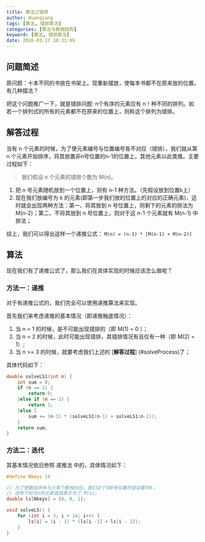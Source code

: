 ```yaml
---
title: 算法之错排
author: Huanqiang
tags: [算法, 错排算法]
categories: [算法与数据结构]
keyword: [算法, 错排算法]
date: 2016-03-17 10:31:49
---
```


## 问题简述

原问题：十本不同的书放在书架上。现重新摆放，使每本书都不在原来放的位置。有几种摆法？

把这个问题推广一下，就是错排问题: n个有序的元素应有 n！种不同的排列。如若一个排列式的所有的元素都不在原来的位置上，则称这个排列为错排。

<!-- more -->

## 解答过程

当有 n 个元素的时候，为了使元素编号与位置编号各不对应（错排），我们就从第 n 个元素开始排序，将其放置非n号位置的n-1的位置上，其他元素以此类推。主要过程如下：

> 我们假设 n 个元素的错排个数为 M(n)。

1. 把 n 号元素随机放到一个位置上，则有 n-1 种方法。（先假设放到位置k上）
2. 现在我们放编号为 k 的元素(即第一步我们放的位置上的对应的正确元素)，这时就会出现两种方法：第一、将其放到 n 号位置上，则剩下的元素的排法为 M(n-2)；第二、不将其放到 n 号位置上，则对于这 n-1 个元素就有 M(n-1) 中排法；

综上，我们可以得出这样一个递推公式： `M(n) = (n-1) * [M(n-1) + M(n-2)]`

## 算法

现在我们有了递推公式了，那么我们在具体实现的时候应该怎么做呢？

### 方法一：递推

对于有递推公式的，我们完全可以使用递推算法来实现。

首先我们来考虑递推的基本情况（即递推触底情况）：

1. 当 n = 1 的时候，是不可能出现错排的（即 M(1) = 0 ）；
2. 当 n = 2 的时候，此时可能出现错排，其错排情况有且仅有一种（即 M(2) = 1）;
3. 当 n >= 3 的时候，就要考虑我们上述的 [**解答过程**] (#solveProcess)了；

具体代码如下：

```c
double solveLS1(int n) {
    int sum = 0;
    if (n == 1) {
        return 0;
    }else if (n == 2) {
        return 1;
    }else {
        sum += (n-1) * (solveLS1(n-1) + solveLS1(n-2));
    }
    return sum;
}
```

### 方法二：迭代

其基本情况依旧参照 递推法 中的，具体情况如下：

```c
#define Nkeys 14

// 为了使数组序号与元素个数相对应，我们这个将0号位置的值设置为0；
// 这样下标为n的元素值就表示为了 M(n);
double ls[Nkeys] = {0, 0, 1};

void solveLS() {
    for (int i = 3; i < 14; i++) {
        ls[i] = (i - 1) * (ls[i -1] + ls[i - 2]);
    }
}
```